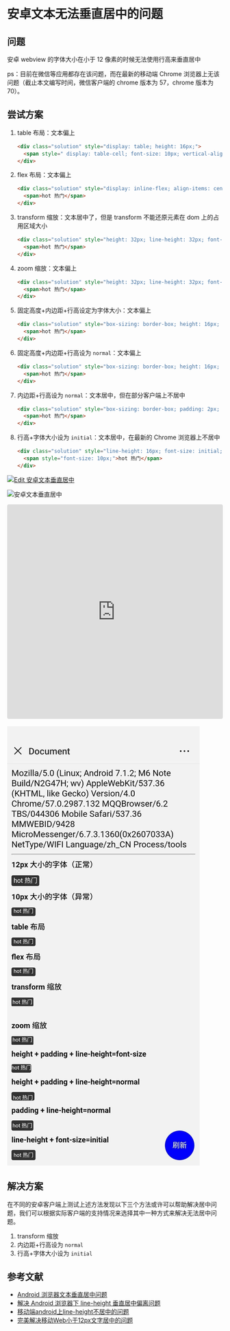 安卓文本无法垂直居中的问题
========

## 问题

安卓 webview 的字体大小在小于 12 像素的时候无法使用行高来垂直居中

ps：目前在微信等应用都存在该问题，而在最新的移动端 Chrome 浏览器上无该问题（截止本文编写时间，微信客户端的 chrome 版本为 57，chrome 版本为 70）。

## 尝试方案

1. table 布局：文本偏上

    ```html
    <div class="solution" style="display: table; height: 16px;">
      <span style=" display: table-cell; font-size: 10px; vertical-align: middle;">hot 热门</span>
    </div>
    ```

2. flex 布局：文本偏上

    ```html
    <div class="solution" style="display: inline-flex; align-items: center; height: 16px; line-height: 1; font-size: 10px;">
      <span>hot 热门</span>
    </div>
    ```

3. transform 缩放：文本居中了，但是 transform 不能还原元素在 dom 上的占用区域大小

    ```html
    <div class="solution" style="height: 32px; line-height: 32px; font-size: 20px; transform: scale(0.5, 0.5); transform-origin: left top;">
      <span>hot 热门</span>
    </div>
    ```

4. zoom 缩放：文本偏上

    ```html
    <div class="solution" style="height: 32px; line-height: 32px; font-size: 20px; zoom: 0.5;">
      <span>hot 热门</span>
    </div>
    ```

5. 固定高度+内边距+行高设定为字体大小：文本偏上

    ```html
    <div class="solution" style="box-sizing: border-box; height: 16px; padding: 3px 0; line-height: 10px; font-size: 10px;">
      <span>hot 热门</span>
    </div>
    ```

6. 固定高度+内边距+行高设为 `normal`：文本偏上

    ```html
    <div class="solution" style="box-sizing: border-box; height: 16px; padding: 3px; line-height: normal; font-size: 10px;">
      <span>hot 热门</span>
    </div>
    ```

7. 内边距+行高设为 `normal`：文本居中，但在部分客户端上不居中

    ```html
    <div class="solution" style="box-sizing: border-box; padding: 2px; line-height: normal; font-size: 10px;">
      <span>hot 热门</span>
    </div>
    ```

8. 行高+字体大小设为 `initial`：文本居中，在最新的 Chrome 浏览器上不居中

    ```html
    <div class="solution" style="line-height: 16px; font-size: initial;">
      <span style="font-size: 10px;">hot 热门</span>
    </div>
    ```

[![Edit 安卓文本垂直居中](https://codesandbox.io/static/img/play-codesandbox.svg)](https://codesandbox.io/s/lxjm749rmq?autoresize=1&hidenavigation=1)

![安卓文本垂直居中](http://api.qrserver.com/v1/create-qr-code/?data=https://lxjm749rmq.codesandbox.io/&size=150x150)

<iframe src="https://codesandbox.io/embed/lxjm749rmq?autoresize=1&hidenavigation=1" style="width:100%; height:500px; border:0; border-radius: 4px; overflow:hidden;" sandbox="allow-modals allow-forms allow-popups allow-scripts allow-same-origin"></iframe>

![微信渲染效果](./screenshot.jpeg)

## 解决方案

在不同的安卓客户端上测试上述方法发现以下三个方法或许可以帮助解决居中问题，我们可以根据实际客户端的支持情况来选择其中一种方式来解决无法居中问题。

1. transform 缩放
2. 内边距+行高设为 `normal`
2. 行高+字体大小设为 `initial`

## 参考文献

- [Android 浏览器文本垂直居中问题](http://imweb.io/topic/5848d0fc9be501ba17b10a94)
- [解决 Android 浏览器下 line-height 垂直居中偏离问题](https://github.com/o2team/H5Skills/issues/4)
- [移动端android上line-height不居中的问题](https://blog.csdn.net/qq_36336781/article/details/79207615)
- [完美解决移动Web小于12px文字居中的问题](https://www.cnblogs.com/zjzhome/p/4913741.html)

